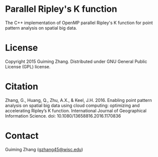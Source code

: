 # Parallel Ripley's K function
The C++ implementation of OpenMP parallel Ripley's K function for point pattern analysis on spatial big data.

# License
Copyright 2015 Guiming Zhang. Distributed under GNU General Public License (GPL) license.

# Citation
Zhang, G., Huang, Q., Zhu, A.X., & Keel, J.H. 2016. Enabling point pattern analysis on spatial big data using cloud computing: optimizing and accelerating Ripley’s K function. International Journal of Geographical Information Science. doi: 10.1080/13658816.2016.1170836

# Contact
Guiming Zhang (gzhang45@wisc.edu)
